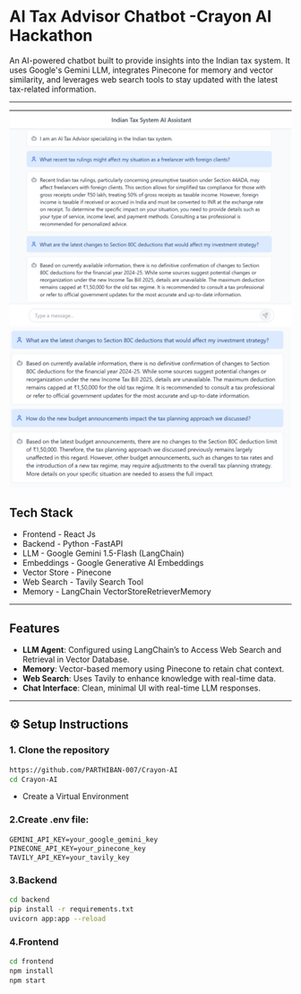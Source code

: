 #  AI Tax Advisor Chatbot -Crayon AI Hackathon

An AI-powered chatbot built to provide insights into the Indian tax system. It uses Google's Gemini LLM, integrates Pinecone for memory and vector similarity, and leverages web search tools to stay updated with the latest tax-related information.

---

<img src ="Assets\AI Tax Advisor01.png">
<img src ="Assets\AI Tax Advisor02.png">


##  Tech Stack

- Frontend     - React Js               
- Backend      - Python -FastAPI                       
- LLM          - Google Gemini 1.5-Flash (LangChain)       
- Embeddings   - Google Generative AI Embeddings         
- Vector Store - Pinecone                                
- Web Search   - Tavily Search Tool                      
- Memory       - LangChain VectorStoreRetrieverMemory    

---

## Features

- **LLM Agent**: Configured using LangChain’s to Access Web Search and Retrieval in Vector Database.
- **Memory**: Vector-based memory using Pinecone to retain chat context.
- **Web Search**: Uses Tavily to enhance knowledge with real-time data.
- **Chat Interface**: Clean, minimal UI with real-time LLM responses.

---

## ⚙️ Setup Instructions

### 1. Clone the repository

```bash
https://github.com/PARTHIBAN-007/Crayon-AI
cd Crayon-AI
```
- Create a Virtual Environment
### 2.Create .env file:
```
GEMINI_API_KEY=your_google_gemini_key
PINECONE_API_KEY=your_pinecone_key
TAVILY_API_KEY=your_tavily_key
```

### 3.Backend
```bash
cd backend
pip install -r requirements.txt
uvicorn app:app --reload
```

### 4.Frontend
```bash
cd frontend
npm install
npm start
```


